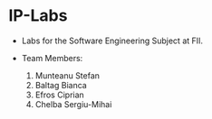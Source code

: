 # IP-Labs

- Labs for the Software Engineering Subject at FII.

- Team Members:
  1. Munteanu Stefan
  2. Baltag Bianca
  3. Efros Ciprian
  4. Chelba Sergiu-Mihai
